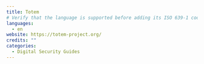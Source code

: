 ```yaml
---
title: Totem
# Verify that the language is supported before adding its ISO 639-1 code here. without the country code, i.e. ms instead of ms_MY.
languages:
  - en
website: https://totem-project.org/
credits: ""
categories:
  - Digital Security Guides
---
```

